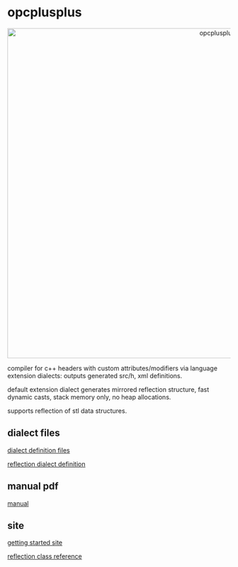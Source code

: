 # opcplusplus
<p style="text-align: center;">
  
<img width="1024" height="744" alt="opcplusplus-github-logo2" src="https://github.com/user-attachments/assets/00d4bfe3-9c19-4309-a891-0ee968dcc7c0" />

</p>

compiler for c++ headers with custom attributes/modifiers via language extension dialects: outputs generated src/h, xml definitions.

default extension dialect generates mirrored reflection structure, fast dynamic casts, stack memory only, no heap allocations.

supports reflection of stl data structures.


## dialect files

[dialect definition files](opcplusplus/Distribution/opcpp/dialects/)

[reflection dialect definition](opcplusplus/Distribution/opcpp/dialects/opc++dialect.doh)


## manual pdf

[manual](opcplusplus/Documentation/Manual/Manual.pdf)

## site

[getting started site](http://opcpp.com)

[reflection class reference](http://opcpp.com/documentation/docs/html)

